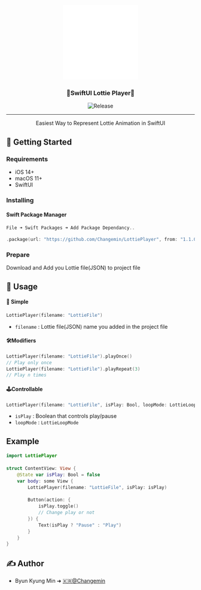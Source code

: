 <p align="center">
  <a href="" rel="noopener">
 <img width=200px height=200px src="imgs/LottieFile.gif" alt="Project logo"></a>
</p>

<h3 align="center">🍭SwiftUI Lottie Player🍭</h3>

<div align="center">

![Release](https://img.shields.io/github/v/release/Changemin/LottiePlayer?style=for-the-badge)


</div>

---

<p align="center"> Easiest Way to Represent Lottie Animation in SwiftUI
    <br> 
</p>

## 🏁 Getting Started

### Requirements
* iOS 14+
* macOS 11+
* SwiftUI

### Installing
#### Swift Package Manager
```Swift
File ➜ Swift Packages ➜ Add Package Dependancy..
```
```Swift
.package(url: "https://github.com/Changemin/LottiePlayer", from: "1.1.0")
```

### Prepare
Download and Add you Lottie file(JSON) to project file

## 🎈 Usage

#### 👶 Simple
```Swift
LottiePlayer(filename: "LottieFile")
```
* `filename` : Lottie file(JSON) name you added in the project file


#### 🛠Modifiers
```Swift
LottiePlayer(filename: "LottieFile").playOnce()
// Play only once
LottiePlayer(filename: "LottieFile").playRepeat(3)
// Play n times
```
#### 🕹Controllable

```Swift
LottiePlayer(filename: "LottieFile", isPlay: Bool, loopMode: LottieLoopMode)
```
* `isPlay` : Boolean that controls play/pause
* `loopMode` : `LottieLoopMode`

## Example
```Swift
import LottiePlayer

struct ContentView: View {
    @State var isPlay: Bool = false
    var body: some View {
        LottiePlayer(filename: "LottieFile", isPlay: isPlay)
        
        Button(action: {
            isPlay.toggle()
            // Change play or not
        }) {
            Text(isPlay ? "Pause" : "Play")
        }
    }
}
```

## ✍️ Author

- Byun Kyung Min ➜ [🇰🇷@Changemin](https://github.com/Changemin)
